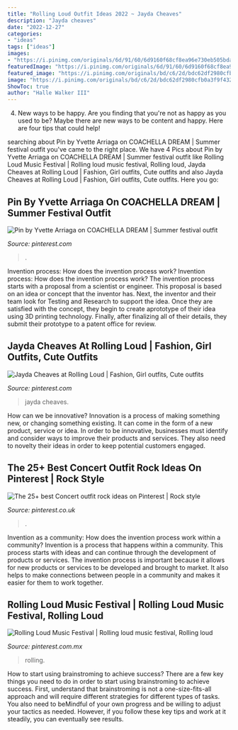 ```yaml
---
title: "Rolling Loud Outfit Ideas 2022 ~ Jayda Cheaves"
description: "Jayda cheaves"
date: "2022-12-27"
categories:
- "ideas"
tags: ["ideas"]
images:
- "https://i.pinimg.com/originals/6d/91/60/6d9160f68cf8ea96e730eb505bda9dc2.jpg"
featuredImage: "https://i.pinimg.com/originals/6d/91/60/6d9160f68cf8ea96e730eb505bda9dc2.jpg"
featured_image: "https://i.pinimg.com/originals/bd/c6/2d/bdc62df2980cfb0a3f9f43281c813fb3.jpg"
image: "https://i.pinimg.com/originals/bd/c6/2d/bdc62df2980cfb0a3f9f43281c813fb3.jpg"
ShowToc: true
author: "Halle Walker III"
---
```



4. New ways to be happy.
Are you finding that you're not as happy as you used to be? Maybe there are new ways to be content and happy. Here are four tips that could help!

	

		
searching about Pin by Yvette Arriaga on COACHELLA DREAM | Summer festival outfit you've came to the right place. We have 4 Pics about Pin by Yvette Arriaga on COACHELLA DREAM | Summer festival outfit like Rolling Loud Music Festival | Rolling loud music festival, Rolling loud, Jayda Cheaves at Rolling Loud | Fashion, Girl outfits, Cute outfits and also Jayda Cheaves at Rolling Loud | Fashion, Girl outfits, Cute outfits. Here you go:
		
    
## Pin By Yvette Arriaga On COACHELLA DREAM | Summer Festival Outfit

<img loading=lazy src="https://i.pinimg.com/originals/bd/c6/2d/bdc62df2980cfb0a3f9f43281c813fb3.jpg" onerror="this.onerror=null;this.src='https://tse3.mm.bing.net/th?id=OIP.2EEmhBGKfXmXjzeR4kohkwHaJQ&amp;pid=15.1';" alt="Pin by Yvette Arriaga on COACHELLA DREAM | Summer festival outfit">

_Source: pinterest.com_

>. 

	

Invention process: How does the invention process work?
Invention process: How does the invention process work?
The invention process starts with a proposal from a scientist or engineer. This proposal is based on an idea or concept that the inventor has. Next, the inventor and their team look for Testing and Research to support the idea. Once they are satisfied with the concept, they begin to create aprototype of their idea using 3D printing technology. Finally, after finalizing all of their details, they submit their prototype to a patent office for review.

    
## Jayda Cheaves At Rolling Loud | Fashion, Girl Outfits, Cute Outfits

<img loading=lazy src="https://i.pinimg.com/originals/6d/91/60/6d9160f68cf8ea96e730eb505bda9dc2.jpg" onerror="this.onerror=null;this.src='https://tse1.mm.bing.net/th?id=OIP.xb2SAP-gVeLrUlvg7mRN6QHaNL&amp;pid=15.1';" alt="Jayda Cheaves at Rolling Loud | Fashion, Girl outfits, Cute outfits">

_Source: pinterest.com_

>jayda cheaves. 

	

How can we be innovative?
Innovation is a process of making something new, or changing something existing. It can come in the form of a new product, service or idea. In order to be innovative, businesses must identify and consider ways to improve their products and services. They also need to novelty their ideas in order to keep potential customers engaged.

    
## The 25+ Best Concert Outfit Rock Ideas On Pinterest | Rock Style

<img loading=lazy src="https://i.pinimg.com/736x/33/58/e4/3358e42bbb5fadc150bb608f6a15361f--grungy-outfits-punk-style-outfits.jpg" onerror="this.onerror=null;this.src='https://tse2.mm.bing.net/th?id=OIP.yEy1n_PsbxfNaUeEtay-fgHaLH&amp;pid=15.1';" alt="The 25+ best Concert outfit rock ideas on Pinterest | Rock style">

_Source: pinterest.co.uk_

>. 

	

Invention as a community: How does the invention process work within a community?
Invention is a process that happens within a community. This process starts with ideas and can continue through the development of products or services. The invention process is important because it allows for new products or services to be developed and brought to market. It also helps to make connections between people in a community and makes it easier for them to work together.

    
## Rolling Loud Music Festival | Rolling Loud Music Festival, Rolling Loud

<img loading=lazy src="https://i.pinimg.com/originals/17/42/c3/1742c3e334693a4c02abf2da354c8e0f.jpg" onerror="this.onerror=null;this.src='https://tse3.mm.bing.net/th?id=OIP.pEkIOrmj3nwQDilqWlRGGgHaJ4&amp;pid=15.1';" alt="Rolling Loud Music Festival | Rolling loud music festival, Rolling loud">

_Source: pinterest.com.mx_

>rolling. 

	

How to start using brainstroming to achieve success?
There are a few key things you need to do in order to start using brainstroming to achieve success. First, understand that brainstroming is not a one-size-fits-all approach and will require different strategies for different types of tasks. You also need to beMindful of your own progress and be willing to adjust your tactics as needed. However, if you follow these key tips and work at it steadily, you can eventually see results.

